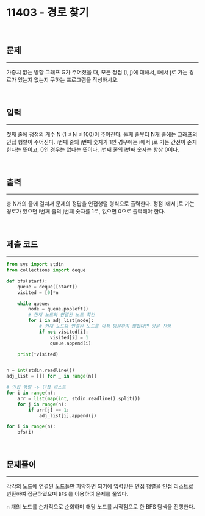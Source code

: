 # 11403 - 경로 찾기

<br>

## 문제
---

가중치 없는 방향 그래프 G가 주어졌을 때, 모든 정점 (i, j)에 대해서, i에서 j로 가는 경로가 있는지 없는지 구하는 프로그램을 작성하시오.

<br>

## 입력
---

첫째 줄에 정점의 개수 N (1 ≤ N ≤ 100)이 주어진다. 둘째 줄부터 N개 줄에는 그래프의 인접 행렬이 주어진다. i번째 줄의 j번째 숫자가 1인 경우에는 i에서 j로 가는 간선이 존재한다는 뜻이고, 0인 경우는 없다는 뜻이다. i번째 줄의 i번째 숫자는 항상 0이다.

<br>

## 출력
---

총 N개의 줄에 걸쳐서 문제의 정답을 인접행렬 형식으로 출력한다. 정점 i에서 j로 가는 경로가 있으면 i번째 줄의 j번째 숫자를 1로, 없으면 0으로 출력해야 한다.

<br>

## 제출 코드
---

```python
from sys import stdin
from collections import deque

def bfs(start):
    queue = deque([start])
    visited = [0]*n

    while queue:
        node = queue.popleft()
        # 현재 노드와 연결된 노드 확인
        for i in adj_list[node]:
            # 현재 노드와 연결된 노드를 아직 방문하지 않았다면 방문 진행
            if not visited[i]:
                visited[i] = 1
                queue.append(i)

    print(*visited)


n = int(stdin.readline())
adj_list = [[] for _ in range(n)]

# 인접 행렬 -> 인접 리스트
for i in range(n):
    arr = list(map(int, stdin.readline().split())
    for j in range(n):
        if arr[j] == 1:
            adj_list[i].append(j)

for i in range(n):
    bfs(i)
```

<br>

## 문제풀이
---

각각의 노드에 연결된 노드들만 파악하면 되기에 입력받은 인접 행렬을 인접 리스트로 변환하여 접근하였으며 `BFS` 를 이용하여 문제를 풀었다.

n 개의 노드를 순차적으로 순회하며 해당 노드를 시작점으로 한 BFS 탐색을 진행한다.